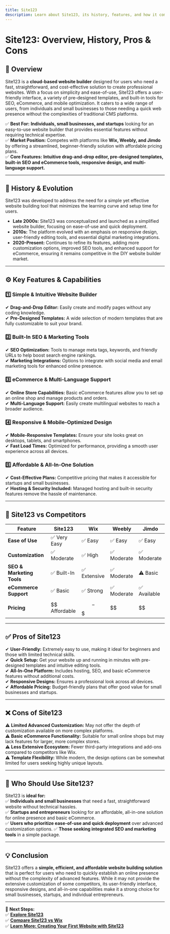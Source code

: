 ```yaml
---
title: Site123
description: Learn about Site123, its history, features, and how it compares to other website builders.
---
```


# **Site123: Overview, History, Pros & Cons**

## **📌 Overview**  
Site123 is a **cloud-based website builder** designed for users who need a fast, straightforward, and cost-effective solution to create professional websites. With a focus on simplicity and ease-of-use, Site123 offers a user-friendly interface, a variety of pre-designed templates, and built-in tools for SEO, eCommerce, and mobile optimization. It caters to a wide range of users, from individuals and small businesses to those needing a quick web presence without the complexities of traditional CMS platforms.

✅ **Best For:** **Individuals, small businesses, and startups** looking for an easy-to-use website builder that provides essential features without requiring technical expertise.  
✅ **Market Position:** Competes with platforms like **Wix, Weebly, and Jimdo** by offering a streamlined, beginner-friendly solution with affordable pricing plans.  
✅ **Core Features:** **Intuitive drag-and-drop editor, pre-designed templates, built-in SEO and eCommerce tools, responsive design, and multi-language support.**

---

## **📜 History & Evolution**  
Site123 was developed to address the need for a simple yet effective website building tool that minimizes the learning curve and setup time for users.

- **Late 2000s:** Site123 was conceptualized and launched as a simplified website builder, focusing on ease-of-use and quick deployment.
- **2010s:** The platform evolved with an emphasis on responsive design, user-friendly editing tools, and essential digital marketing integrations.
- **2020-Present:** Continues to refine its features, adding more customization options, improved SEO tools, and enhanced support for eCommerce, ensuring it remains competitive in the DIY website builder market.

---

## **⚙️ Key Features & Capabilities**

### **1️⃣ Simple & Intuitive Website Builder**
✔ **Drag-and-Drop Editor:** Easily create and modify pages without any coding knowledge.  
✔ **Pre-Designed Templates:** A wide selection of modern templates that are fully customizable to suit your brand.

### **2️⃣ Built-In SEO & Marketing Tools**
✔ **SEO Optimization:** Tools to manage meta tags, keywords, and friendly URLs to help boost search engine rankings.  
✔ **Marketing Integrations:** Options to integrate with social media and email marketing tools for enhanced online presence.

### **3️⃣ eCommerce & Multi-Language Support**
✔ **Online Store Capabilities:** Basic eCommerce features allow you to set up an online shop and manage products and orders.  
✔ **Multi-Language Support:** Easily create multilingual websites to reach a broader audience.

### **4️⃣ Responsive & Mobile-Optimized Design**
✔ **Mobile-Responsive Templates:** Ensure your site looks great on desktops, tablets, and smartphones.  
✔ **Fast Load Times:** Optimized for performance, providing a smooth user experience across all devices.

### **5️⃣ Affordable & All-In-One Solution**
✔ **Cost-Effective Plans:** Competitive pricing that makes it accessible for startups and small businesses.  
✔ **Hosting & Security Included:** Managed hosting and built-in security features remove the hassle of maintenance.

---

## **🔄 Site123 vs Competitors**

| Feature                   | Site123         | Wix             | Weebly           | Jimdo            |
|---------------------------|-----------------|-----------------|------------------|------------------|
| **Ease of Use**           | ✅ Very Easy    | ✅ Easy         | ✅ Easy          | ✅ Easy          |
| **Customization**         | ✅ Moderate     | ✅ High         | ✅ Moderate      | ✅ Moderate      |
| **SEO & Marketing Tools** | ✅ Built-In     | ✅ Extensive    | ✅ Moderate      | ⚠ Basic         |
| **eCommerce Support**     | ✅ Basic        | ✅ Strong       | ✅ Moderate      | ✅ Available     |
| **Pricing**               | $$ Affordable   | $$-$$$         | $$               | $$               |

---

## **✅ Pros of Site123**  
✔ **User-Friendly:** Extremely easy to use, making it ideal for beginners and those with limited technical skills.  
✔ **Quick Setup:** Get your website up and running in minutes with pre-designed templates and intuitive editing tools.  
✔ **All-In-One Platform:** Includes hosting, SEO, and basic eCommerce features without additional costs.  
✔ **Responsive Designs:** Ensures a professional look across all devices.  
✔ **Affordable Pricing:** Budget-friendly plans that offer good value for small businesses and startups.

---

## **❌ Cons of Site123**  
⚠ **Limited Advanced Customization:** May not offer the depth of customization available on more complex platforms.  
⚠ **Basic eCommerce Functionality:** Suitable for small online shops but may lack features for larger, more complex stores.  
⚠ **Less Extensive Ecosystem:** Fewer third-party integrations and add-ons compared to competitors like Wix.  
⚠ **Template Flexibility:** While modern, the design options can be somewhat limited for users seeking highly unique layouts.

---

## **🎯 Who Should Use Site123?**  
Site123 is **ideal for:**  
✅ **Individuals and small businesses** that need a fast, straightforward website without technical hassles.  
✅ **Startups and entrepreneurs** looking for an affordable, all-in-one solution for online presence and basic eCommerce.  
✅ **Users who prioritize ease-of-use and quick deployment** over advanced customization options.
✅ **Those seeking integrated SEO and marketing tools** in a simple package.

---

## **💡 Conclusion**  
Site123 offers a **simple, efficient, and affordable website building solution** that is perfect for users who need to quickly establish an online presence without the complexity of advanced features. While it may not provide the extensive customization of some competitors, its user-friendly interface, responsive designs, and all-in-one capabilities make it a strong choice for small businesses, startups, and individual entrepreneurs.

---

🚀 **Next Steps:**  
✅ **[Explore Site123](https://www.site123.com/)**  
✅ **[Compare Site123 vs Wix](#)**  
✅ **[Learn More: Creating Your First Website with Site123](#)**
